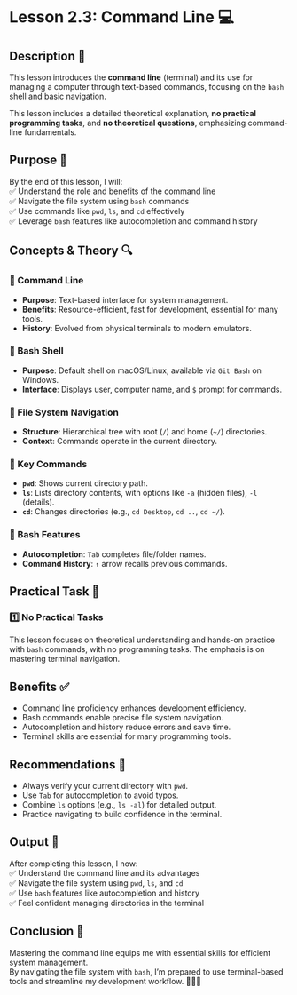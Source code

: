 # Lesson 2.3: Command Line 💻

## Description 📝

This lesson introduces the **command line** (terminal) and its use for managing a computer through text-based commands, focusing on the `bash` shell and basic navigation.

This lesson includes a detailed theoretical explanation, **no practical programming tasks**, and **no theoretical questions**, emphasizing command-line fundamentals.

## Purpose 🎯

By the end of this lesson, I will:  
✅ Understand the role and benefits of the command line  
✅ Navigate the file system using `bash` commands  
✅ Use commands like `pwd`, `ls`, and `cd` effectively  
✅ Leverage `bash` features like autocompletion and command history

## Concepts & Theory 🔍

### 🔹 Command Line

-   **Purpose**: Text-based interface for system management.
-   **Benefits**: Resource-efficient, fast for development, essential for many tools.
-   **History**: Evolved from physical terminals to modern emulators.

### 🔹 Bash Shell

-   **Purpose**: Default shell on macOS/Linux, available via `Git Bash` on Windows.
-   **Interface**: Displays user, computer name, and `$` prompt for commands.

### 🔹 File System Navigation

-   **Structure**: Hierarchical tree with root (`/`) and home (`~/`) directories.
-   **Context**: Commands operate in the current directory.

### 🔹 Key Commands

-   **`pwd`**: Shows current directory path.
-   **`ls`**: Lists directory contents, with options like `-a` (hidden files), `-l` (details).
-   **`cd`**: Changes directories (e.g., `cd Desktop`, `cd ..`, `cd ~/`).

### 🔹 Bash Features

-   **Autocompletion**: `Tab` completes file/folder names.
-   **Command History**: `↑` arrow recalls previous commands.

## Practical Task 🧪

### 1️⃣ **No Practical Tasks**

This lesson focuses on theoretical understanding and hands-on practice with `bash` commands, with no programming tasks. The emphasis is on mastering terminal navigation.

## Benefits ✅

-   Command line proficiency enhances development efficiency.
-   Bash commands enable precise file system navigation.
-   Autocompletion and history reduce errors and save time.
-   Terminal skills are essential for many programming tools.

## Recommendations 📌

-   Always verify your current directory with `pwd`.
-   Use `Tab` for autocompletion to avoid typos.
-   Combine `ls` options (e.g., `ls -al`) for detailed output.
-   Practice navigating to build confidence in the terminal.

## Output 📜

After completing this lesson, I now:  
✅ Understand the command line and its advantages  
✅ Navigate the file system using `pwd`, `ls`, and `cd`  
✅ Use `bash` features like autocompletion and history  
✅ Feel confident managing directories in the terminal

## Conclusion 🚀

Mastering the command line equips me with essential skills for efficient system management.  
By navigating the file system with `bash`, I’m prepared to use terminal-based tools and streamline my development workflow. 🧑‍💻✨

